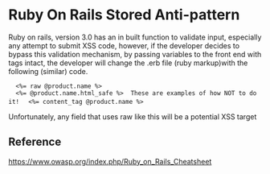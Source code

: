 # Ruby On Rails Stored Anti-pattern

Ruby on rails, version 3.0 has an in built function to validate input,
especially any attempt to submit XSS code, however, if the developer
decides to bypass this validation mechanism, by passing variables to the
front end with tags intact, the developer will change the .erb file
(ruby markup)with the following (similar) code.

`  <%= raw @product.name %>   `
`  <%= @product.name.html_safe %>  These are examples of how NOT to do it!`
`  <%= content_tag @product.name %>`

Unfortunately, any field that uses raw like this will be a potential XSS
target

## Reference

<https://www.owasp.org/index.php/Ruby_on_Rails_Cheatsheet>
